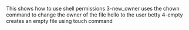 This shows how to use shell permissions
3-new_owner uses the chown command to change the owner of the file hello to the user betty
4-empty creates an empty file using touch command
